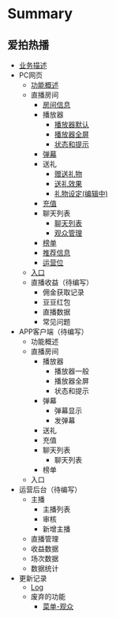 # Summary

## 爱拍热播
* [业务描述](readme.md)
* PC网页
    * [功能概述](ui.md)
    * 直播房间
        * [房间信息](function/roomadmin.md)
        * 播放器
            * [播放器默认](function/player.md)
            * [播放器全屏](function/playerfs.md)
            * [状态和提示](function/status.md)
        * [弹幕](function/danmaku.md)
        * 送礼
            * [赠送礼物](function/gift.md)
            * [送礼效果](function/gifteffect.md)
            * [礼物设定(编辑中)](function/giftdesign.md)
        * [充值](function/charge.md)
        * 聊天列表
            * [聊天列表](function/chatlist.md)
            * [观众管理](function/usermanage.md)
        * [榜单](function/ranking.md)
        * [推荐信息](function/recommend.md)
        * [运营位](function/operations.md)
    * [入口](entrance.md)
    * 直播收益（待编写）
        * 佣金获取记录
        * 豆豆红包
        * 直播数据
        * 常见问题
* APP客户端（待编写）
    * 功能概述
    * 直播房间
        * 播放器
            * 播放器一般
            * 播放器全屏
            * 状态和提示
        * 弹幕
            * 弹幕显示
            * 发弹幕
        * 送礼
        * 充值
        * 聊天列表
            * 聊天列表
        * 榜单
    * 入口
* 运营后台（待编写）
    * 主播
        * 主播列表
        * 审核
        * 新增主播
    * 直播管理
    * 收益数据
    * 场次数据
    * 数据统计
* 更新记录
    * [Log](log.md)
    * 废弃的功能
        * [菜单-观众](function/setting_user.md)

